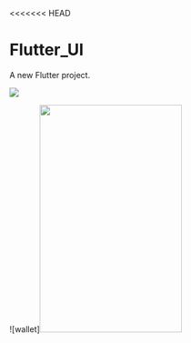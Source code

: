 <<<<<<< HEAD
# Flutter_UI



A new Flutter project.

![]( =250x250)



![wallet]<img src="https://user-images.githubusercontent.com/81499541/174245971-ae04566e-5040-44ee-8a51-32507337af8a.jpg" width="250" height="400">

